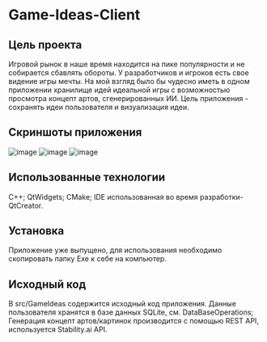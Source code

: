 # Game-Ideas-Client
## Цель проекта
   Игровой рынок в наше время находится на пике популярности и не собирается сбавлять обороты. У разработчиков и игроков есть свое видение игры мечты. На мой взгляд было бы чудесно иметь в одном приложении хранилище идей идеальной игры с возможностью просмотра концепт артов, сгенерированных ИИ. Цель приложения - сохранять идеи пользователя и визуализация идеи.

   ## Скриншоты приложения
   ![image](https://github.com/PhantomMZero/Game-Ideas-Client/assets/103202873/ef3c6f1c-f009-418b-af3d-7959955f8d4d)
   ![image](https://github.com/PhantomMZero/Game-Ideas-Client/assets/103202873/c499bbc2-e75e-4c62-8082-0b6584767276)
![image](https://github.com/PhantomMZero/Game-Ideas-Client/assets/103202873/56087cb3-787c-4ee7-bd20-7ca9bb2c7499)



## Использованные технологии
C++;
QtWidgets;
CMake;
IDE использованная во время разработки-QtCreator.

## Установка
  Приложение уже выпущено, для использования необходимо скопировать папку Exe к себе на компьютер.
  
## Исходный код
В src/GameIdeas содержится исходный код приложения.
Данные пользователя хранятся в базе данных SQLite, см. DataBaseOperations;
Генерация концепт артов/картинок производится с помощью REST API, используется Stability.ai API.  
